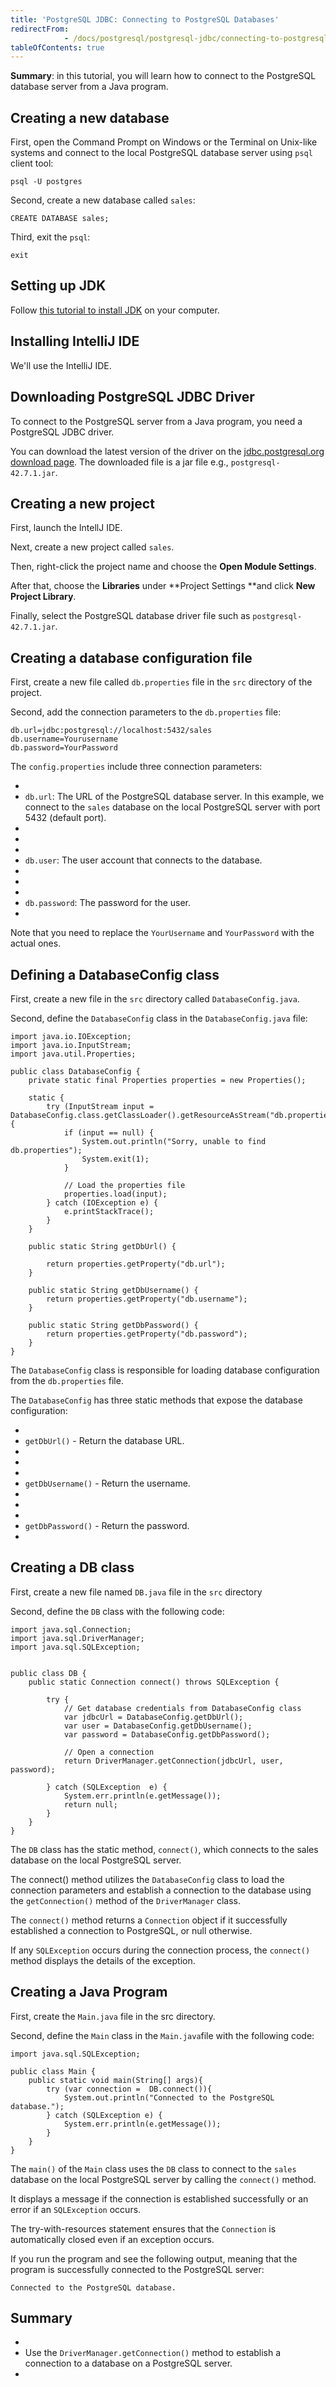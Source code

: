 ```yaml
---
title: 'PostgreSQL JDBC: Connecting to PostgreSQL Databases'
redirectFrom: 
            - /docs/postgresql/postgresql-jdbc/connecting-to-postgresql-database/
tableOfContents: true
---
```



**Summary**: in this tutorial, you will learn how to connect to the PostgreSQL database server from a Java program.





## Creating a new database





First, open the Command Prompt on Windows or the Terminal on Unix-like systems and connect to the local PostgreSQL database server using `psql` client tool:





```
psql -U postgres
```





Second, create a new database called `sales`:





```
CREATE DATABASE sales;
```





Third, exit the `psql`:





```
exit
```





## Setting up JDK





Follow [this tutorial to install JDK](https://www.javazerotomastery.com/java-tutorial/install-jdk/) on your computer.





## Installing IntelliJ IDE





We'll use the IntelliJ IDE.





## Downloading PostgreSQL JDBC Driver





To connect to the PostgreSQL server from a Java program, you need a PostgreSQL JDBC driver.





You can download the latest version of the driver on the [jdbc.postgresql.org download page](https://jdbc.postgresql.org/download/). The downloaded file is a jar file e.g., `postgresql-42.7.1.jar`.





## Creating a new project





First, launch the IntellJ IDE.





Next, create a new project called `sales`.





Then, right-click the project name and choose the **Open Module Settings**.





After that, choose the **Libraries** under **Project Settings **and click **New Project Library**.





Finally, select the PostgreSQL database driver file such as `postgresql-42.7.1.jar`.





## Creating a database configuration file





First, create a new file called `db.properties` file in the `src` directory of the project.





Second, add the connection parameters to the `db.properties` file:





```
db.url=jdbc:postgresql://localhost:5432/sales
db.username=Yourusername
db.password=YourPassword
```





The `config.properties` include three connection parameters:





- 
- `db.url`: The URL of the PostgreSQL database server. In this example, we connect to the `sales` database on the local PostgreSQL server with port 5432 (default port).
- 
-
- 
- `db.user`: The user account that connects to the database.
- 
-
- 
- `db.password`: The password for the user.
- 





Note that you need to replace the `YourUsername` and `YourPassword` with the actual ones.





## Defining a DatabaseConfig class





First, create a new file in the `src` directory called `DatabaseConfig.java`.





Second, define the `DatabaseConfig` class in the `DatabaseConfig.java` file:





```
import java.io.IOException;
import java.io.InputStream;
import java.util.Properties;

public class DatabaseConfig {
    private static final Properties properties = new Properties();

    static {
        try (InputStream input = DatabaseConfig.class.getClassLoader().getResourceAsStream("db.properties")) {
            if (input == null) {
                System.out.println("Sorry, unable to find db.properties");
                System.exit(1);
            }

            // Load the properties file
            properties.load(input);
        } catch (IOException e) {
            e.printStackTrace();
        }
    }

    public static String getDbUrl() {

        return properties.getProperty("db.url");
    }

    public static String getDbUsername() {
        return properties.getProperty("db.username");
    }

    public static String getDbPassword() {
        return properties.getProperty("db.password");
    }
}
```





The `DatabaseConfig` class is responsible for loading database configuration from the `db.properties` file.





The `DatabaseConfig` has three static methods that expose the database configuration:





- 
- `getDbUrl()` - Return the database URL.
- 
-
- 
- `getDbUsername()` - Return the username.
- 
-
- 
- `getDbPassword()` - Return the password.
- 





## Creating a DB class





First, create a new file named `DB.java` file in the `src` directory





Second, define the `DB` class with the following code:





```
import java.sql.Connection;
import java.sql.DriverManager;
import java.sql.SQLException;


public class DB {
    public static Connection connect() throws SQLException {

        try {
            // Get database credentials from DatabaseConfig class
            var jdbcUrl = DatabaseConfig.getDbUrl();
            var user = DatabaseConfig.getDbUsername();
            var password = DatabaseConfig.getDbPassword();

            // Open a connection
            return DriverManager.getConnection(jdbcUrl, user, password);

        } catch (SQLException  e) {
            System.err.println(e.getMessage());
            return null;
        }
    }
}
```





The `DB` class has the static method, `connect()`, which connects to the sales database on the local PostgreSQL server.





The connect() method utilizes the `DatabaseConfig` class to load the connection parameters and establish a connection to the database using the `getConnection()` method of the `DriverManager` class.





The `connect()` method returns a `Connection` object if it successfully established a connection to PostgreSQL, or null otherwise.





If any `SQLException` occurs during the connection process, the `connect()` method displays the details of the exception.





## Creating a Java Program





First, create the `Main.java` file in the src directory.





Second, define the `Main` class in the `Main.java`file with the following code:





```
import java.sql.SQLException;

public class Main {
    public static void main(String[] args){
        try (var connection =  DB.connect()){
            System.out.println("Connected to the PostgreSQL database.");
        } catch (SQLException e) {
            System.err.println(e.getMessage());
        }
    }
}
```





The `main()` of the `Main` class uses the `DB` class to connect to the `sales` database on the local PostgreSQL server by calling the `connect()` method.





It displays a message if the connection is established successfully or an error if an `SQLException` occurs.





The try-with-resources statement ensures that the `Connection` is automatically closed even if an exception occurs.





If you run the program and see the following output, meaning that the program is successfully connected to the PostgreSQL server:





```
Connected to the PostgreSQL database.
```





## Summary





- 
- Use the `DriverManager.getConnection()` method to establish a connection to a database on a PostgreSQL server.
- 


